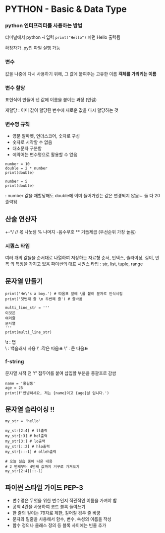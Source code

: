 # PYTHON - Basic & Data Type

### python 인터프리터를 사용하는 방법
터미널에서 python -i 입력
`print("Hello")` 치면 Hello 출력됨

확장자가 .py인 파일 실행 가능

### 변수
값을 나중에 다시 사용하기 위해, 그 값에 붙여주는 고유한 이름
**객체를 가리키는 이름**

### 변수 할당
표현식이 만들어 낸 값에 이름을 붙이는 과정 (연결)

재할당 : 이미 값이 할당된 변수에 새로운 값을 다시 할당하는 것

### 변수명 규칙
- 영문 알파벳, 언더스코어, 숫자로 구성
- 숫자로 시작할 수 없음
- 대소문자 구분함
- 예약어는 변수명으로 활용할 수 없음

```
number = 10
double = 2 * number
print(double)

number = 5
print(double)
```

: number 값을 재할당해도 double에 이미 들어가있는 값은 변경되지 않음ㄴ
둘 다 20 출력됨

## 산술 연산자
+-*/
// 몫 나눗셈
% 나머지
-음수부호
** 거듭제곱 (우선순위 가장 높음)

### 시퀀스 타입 
여러 개의 값들을 순서대로 나열하여 저장하는 자료형
순서, 인덱스, 슬라이싱, 길이, 반복 의 특징을 가지고 있음
파이썬의 대표 시퀀스 타입 : str, list, tuple, range

## 문자열 만들기
```
print('He\'s a boy.') # 따옴표 앞에 \를 붙여 문자로 인식시킴
print('첫번째 줄 \n 두번째 줄') # 줄바꿈

multi_line_str = '''
이것은 
여러줄
문자열
'''
print(multi_line_str)
```

\t : 탭  
\\ :  백슬래시 사용 
\’ :작은 따옴표 
\” : 큰 따옴표

### f-string
문자열 시작 전 'f' 접두어를 붙여 삽입할 부분을 중괄호로 감쌈
```
name = '홍길동'
age = 25
print(f'안녕하세요, 저는 {name}이고 {age}살 입니다.')
```

## 문자열 슬라이싱 !!
```
my_str = 'hello'

my_str[2:4] # ll출력
my_str[:3] # hel출력
my_str[3:] # lo출력
my_str[::2] # hlo출력
my_str[::-1] # olleh출력

# 오늘 실습 중에 나온 내용
# 2 번째부터 4번째 값까지 거꾸로 가져오기
my_str[2:4][::-1]

```

## 파이썬 스타일 가이드 PEP-3
- 변수명은 무엇을 위한 변수인지 직관적인 이름을 가져야 함
- 공백 4칸을 사용하여 코드 블록 들여쓰기
- 한 줄의 길이는 79자로 제한, 길어질 경우 줄 바꿈
- 문자와 밑줄을 사용해서 함수, 변수, 속성의 이름을 작성
- 함수 정의나 클래스 정의 등 블록 사이에는 빈줄 추가